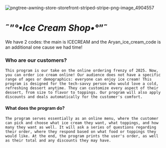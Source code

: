 ![pngtree-awning-store-storefront-striped-stripe-png-image_4904557](https://github.com/user-attachments/assets/60d7e6fb-c17c-4024-bc2f-245a49458228)


# ˜”*°•Ice Cream Shop•°*”˜
We have 2 codes: the main is ICECREAM and the Aryan_ice_cream_code is an additional one cause we had time!

### Who are our customers?
```
This program is our take on the online ordering frenzy of 2025. Now, you can order ice cream online! Our audience does not have a specific range of ages or demographics: everyone can enjoy ice cream! This program is designed for the tech-savvy person who would love a cold, refreshing dessert anytime. They can customize every aspect of their dessert, from size to flavor to toppings. Our program will also apply discounts and deals automatically for the customer's comfort. 
```

#### What does the program do?

```
The program serves essentially as an online menu, where the customer can pick and choose what ice cream they want, what toppings, and how many they want as well. It will ask a series of questions regarding their order, where they respond based on what food or toppings they would like. At the end, the program prints the user's order, as well as their total and any discounts they may have.
```
